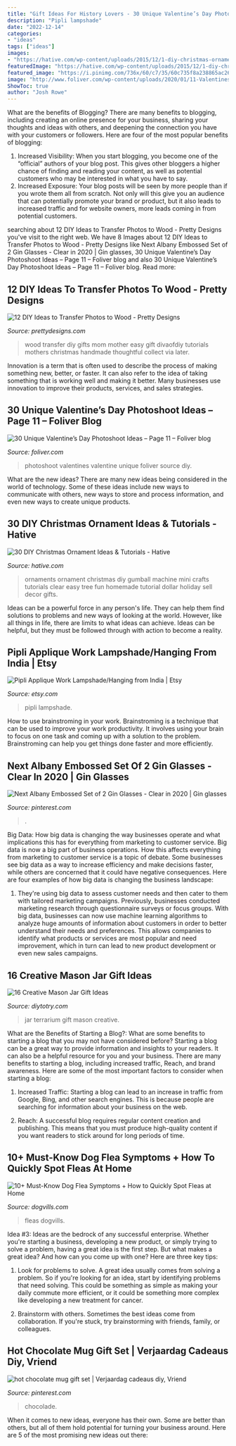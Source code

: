 ```yaml
---
title: "Gift Ideas For History Lovers - 30 Unique Valentine’s Day Photoshoot Ideas – Page 11 – Foliver Blog"
description: "Pipli lampshade"
date: "2022-12-14"
categories:
- "ideas"
tags: ["ideas"]
images:
- "https://hative.com/wp-content/uploads/2015/12/1-diy-christmas-ornaments-ideas-tutorials.jpg"
featuredImage: "https://hative.com/wp-content/uploads/2015/12/1-diy-christmas-ornaments-ideas-tutorials.jpg"
featured_image: "https://i.pinimg.com/736x/60/c7/35/60c735f8a238865ac26c7a596e74a8dd.jpg"
image: "http://www.foliver.com/wp-content/uploads/2020/01/11-Valentines-Day-Photoshoot.jpg"
ShowToc: true
author: "Josh Rowe"
---
```



What are the benefits of Blogging?
There are many benefits to blogging, including creating an online presence for your business, sharing your thoughts and ideas with others, and deepening the connection you have with your customers or followers. Here are four of the most popular benefits of blogging: 
1. Increased Visibility: When you start blogging, you become one of the “official” authors of your blog post. This gives other bloggers a higher chance of finding and reading your content, as well as potential customers who may be interested in what you have to say. 
2. Increased Exposure: Your blog posts will be seen by more people than if you wrote them all from scratch. Not only will this give you an audience that can potentially promote your brand or product, but it also leads to increased traffic and for website owners, more leads coming in from potential customers. 

	

		
searching about 12 DIY Ideas to Transfer Photos to Wood - Pretty Designs you've visit to the right web. We have 8 Images about 12 DIY Ideas to Transfer Photos to Wood - Pretty Designs like Next Albany Embossed Set of 2 Gin Glasses - Clear in 2020 | Gin glasses, 30 Unique Valentine’s Day Photoshoot Ideas – Page 11 – Foliver blog and also 30 Unique Valentine’s Day Photoshoot Ideas – Page 11 – Foliver blog. Read more:
		
    
## 12 DIY Ideas To Transfer Photos To Wood - Pretty Designs

<img loading=lazy src="http://www.prettydesigns.com/wp-content/uploads/2016/12/Easy-Tutorials-to-Transfer-Photos-to-Wood.jpg" onerror="this.onerror=null;this.src='https://tse1.mm.bing.net/th?id=OIP.bBjNsfalhPp55HXUqF0wsgHaO0&amp;pid=15.1';" alt="12 DIY Ideas to Transfer Photos to Wood - Pretty Designs">

_Source: prettydesigns.com_

>wood transfer diy gifts mom mother easy gift divaofdiy tutorials mothers christmas handmade thoughtful collect via later. 

	

Innovation is a term that is often used to describe the process of making something new, better, or faster. It can also refer to the idea of taking something that is working well and making it better. Many businesses use innovation to improve their products, services, and sales strategies.

    
## 30 Unique Valentine’s Day Photoshoot Ideas – Page 11 – Foliver Blog

<img loading=lazy src="http://www.foliver.com/wp-content/uploads/2020/01/11-Valentines-Day-Photoshoot.jpg" onerror="this.onerror=null;this.src='https://tse4.mm.bing.net/th?id=OIP.8luDE2i9UcAdyzX0XqdwOQHaLH&amp;pid=15.1';" alt="30 Unique Valentine’s Day Photoshoot Ideas – Page 11 – Foliver blog">

_Source: foliver.com_

>photoshoot valentines valentine unique foliver source diy. 

	

What are the new ideas?
There are many new ideas being considered in the world of technology. Some of these ideas include new ways to communicate with others, new ways to store and process information, and even new ways to create unique products.

    
## 30 DIY Christmas Ornament Ideas &amp; Tutorials - Hative

<img loading=lazy src="https://hative.com/wp-content/uploads/2015/12/1-diy-christmas-ornaments-ideas-tutorials.jpg" onerror="this.onerror=null;this.src='https://tse1.mm.bing.net/th?id=OIP.Rs9g6uac1EojWbYw7HO8GAHaLH&amp;pid=15.1';" alt="30 DIY Christmas Ornament Ideas &amp; Tutorials - Hative">

_Source: hative.com_

>ornaments ornament christmas diy gumball machine mini crafts tutorials clear easy tree fun homemade tutorial dollar holiday sell decor gifts. 

	

Ideas can be a powerful force in any person's life. They can help them find solutions to problems and new ways of looking at the world. However, like all things in life, there are limits to what ideas can achieve. Ideas can be helpful, but they must be followed through with action to become a reality.

    
## Pipli Applique Work Lampshade/Hanging From India | Etsy

<img loading=lazy src="https://i.etsystatic.com/23144071/r/il/72d311/2576805760/il_fullxfull.2576805760_9v5s.jpg" onerror="this.onerror=null;this.src='https://tse3.mm.bing.net/th?id=OIP.c18qALrGPW2gVAR_WDc1UgHaJ4&amp;pid=15.1';" alt="Pipli Applique Work Lampshade/Hanging from India | Etsy">

_Source: etsy.com_

>pipli lampshade. 

	

How to use brainstroming in your work.
Brainstroming is a technique that can be used to improve your work productivity. It involves using your brain to focus on one task and coming up with a solution to the problem. Brainstroming can help you get things done faster and more efficiently.

    
## Next Albany Embossed Set Of 2 Gin Glasses - Clear In 2020 | Gin Glasses

<img loading=lazy src="https://i.pinimg.com/736x/14/c9/8c/14c98cf20fc510d4574d0e0de8e48e23.jpg" onerror="this.onerror=null;this.src='https://tse2.mm.bing.net/th?id=OIP.sS-tLx6vDVOaXlDVm82f-wHaLH&amp;pid=15.1';" alt="Next Albany Embossed Set of 2 Gin Glasses - Clear in 2020 | Gin glasses">

_Source: pinterest.com_

>. 

	

Big Data: How big data is changing the way businesses operate and what implications this has for everything from marketing to customer service.
Big data is now a big part of business operations. How this affects everything from marketing to customer service is a topic of debate. Some businesses see big data as a way to increase efficiency and make decisions faster, while others are concerned that it could have negative consequences. Here are four examples of how big data is changing the business landscape:
1) They're using big data to assess customer needs and then cater to them with tailored marketing campaigns. Previously, businesses conducted marketing research through questionnaire surveys or focus groups. With big data, businesses can now use machine learning algorithms to analyze huge amounts of information about customers in order to better understand their needs and preferences. This allows companies to identify what products or services are most popular and need improvement, which in turn can lead to new product development or even new sales campaigns.

    
## 16 Creative Mason Jar Gift Ideas

<img loading=lazy src="http://diytotry.com/wp-content/uploads/2015/12/Terrarium-in-a-Jar.jpg" onerror="this.onerror=null;this.src='https://tse2.mm.bing.net/th?id=OIP.LAASXOWN3QUSMoa6cxiMRwHaJ4&amp;pid=15.1';" alt="16 Creative Mason Jar Gift Ideas">

_Source: diytotry.com_

>jar terrarium gift mason creative. 

	

What are the Benefits of Starting a Blog?: What are some benefits to starting a blog that you may not have considered before?
Starting a blog can be a great way to provide information and insights to your readers. It can also be a helpful resource for you and your business. There are many benefits to starting a blog, including increased traffic, Reach, and brand awareness. Here are some of the most important factors to consider when starting a blog: 
1. Increased Traffic: Starting a blog can lead to an increase in traffic from Google, Bing, and other search engines. This is because people are searching for information about your business on the web. 

2. Reach: A successful blog requires regular content creation and publishing. This means that you must produce high-quality content if you want readers to stick around for long periods of time.

    
## 10+ Must-Know Dog Flea Symptoms + How To Quickly Spot Fleas At Home

<img loading=lazy src="https://www.dogvills.com/wp-content/uploads/2020/11/dog-flea-symptoms-p.jpg" onerror="this.onerror=null;this.src='https://tse4.mm.bing.net/th?id=OIP.vFj3umarZUdMw11oIzYwXgHaLH&amp;pid=15.1';" alt="10+ Must-Know Dog Flea Symptoms + How to Quickly Spot Fleas at Home">

_Source: dogvills.com_

>fleas dogvills. 

	

Idea #3:
Ideas are the bedrock of any successful enterprise. Whether you're starting a business, developing a new product, or simply trying to solve a problem, having a great idea is the first step.
But what makes a great idea? And how can you come up with one? Here are three key tips:

1. Look for problems to solve. A great idea usually comes from solving a problem. So if you're looking for an idea, start by identifying problems that need solving. This could be something as simple as making your daily commute more efficient, or it could be something more complex like developing a new treatment for cancer.

2. Brainstorm with others. Sometimes the best ideas come from collaboration. If you're stuck, try brainstorming with friends, family, or colleagues.

    
## Hot Chocolate Mug Gift Set | Verjaardag Cadeaus Diy, Vriend

<img loading=lazy src="https://i.pinimg.com/736x/60/c7/35/60c735f8a238865ac26c7a596e74a8dd.jpg" onerror="this.onerror=null;this.src='https://tse3.mm.bing.net/th?id=OIP.tdUh1GJmyjBCaQsWq5s-RAHaJ4&amp;pid=15.1';" alt="hot chocolate mug gift set | Verjaardag cadeaus diy, Vriend">

_Source: pinterest.com_

>chocolade. 

	

When it comes to new ideas, everyone has their own. Some are better than others, but all of them hold potential for turning your business around. Here are 5 of the most promising new ideas out there: 

